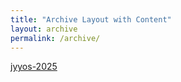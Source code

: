 ```yaml
---
title: "Archive Layout with Content"
layout: archive
permalink: /archive/
---
```

[jyyos-2025](https://algoshimo.github.io/categories/#jyyos-2025)
